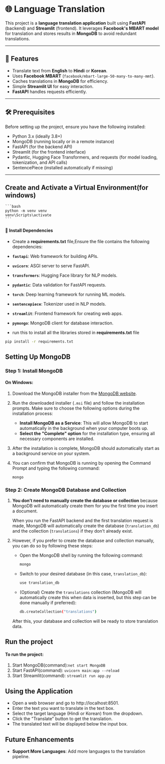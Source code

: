 # 🌐 Language Translation 

This project is a **language translation application** built using **FastAPI** (backend) and **Streamlit** (frontend). It leverages **Facebook's MBART model** for translation and stores results in **MongoDB** to avoid redundant translations.

---

## 🚀 Features
- Translate text from **English** to **Hindi** or **Korean**.
- Uses **Facebook MBART** (`facebook/mbart-large-50-many-to-many-mmt`).
- Caches translations in **MongoDB** for efficiency.
- Simple **Streamlit UI** for easy interaction.
- **FastAPI** handles requests efficiently.

---

## 🛠️ Prerequisites

Before setting up the project, ensure you have the following installed:

- Python 3.x (ideally 3.8+)
- MongoDB (running locally or in a remote instance)
- FastAPI (for the backend API)
- Streamlit (for the frontend interface)
- Pydantic, Hugging Face Transformers, and requests (for model loading, tokenization, and API calls)
- SentencePiece (installed automatically if missing)

---

## Create and Activate a Virtual Environment(for windows)

    ```bash
    python -m venv venv
    venv\Scripts\activate
    ```

#### 🔧 Install Dependencies 
- Create a **requirements.txt** file,Ensure the  file contains the following dependencies:

- **`fastapi`**: Web framework for building APIs.
- **`uvicorn`**: ASGI server to serve FastAPI.
- **`transformers`**: Hugging Face library for NLP models.
- **`pydantic`**: Data validation for FastAPI requests.
- **`torch`**: Deep learning framework for running ML models.
- **`sentencepiece`**: Tokenizer used in NLP models.
- **`streamlit`**: Frontend framework for creating web apps.
- **`pymongo`**: MongoDB client for database interaction.

- run this to install all the libraries stored in **requirements.txt** file
```bash
pip install -r requirements.txt
```

## Setting Up MongoDB

### Step 1: Install MongoDB

#### On Windows:
1. Download the MongoDB installer from the [MongoDB website](https://www.mongodb.com/try/download/community).
   
2. Run the downloaded installer (`.msi` file) and follow the installation prompts. Make sure to choose the following options during the installation process:
   - **Install MongoDB as a Service**: This will allow MongoDB to start automatically in the background when your computer boots up.
   - **Select the "Complete" option** for the installation type, ensuring all necessary components are installed.

3. After the installation is complete, MongoDB should automatically start as a background service on your system.

4. You can confirm that MongoDB is running by opening the Command Prompt and typing the following command:
   ```bash
   mongo

### Step 2: Create MongoDB Database and Collection

1. **You don’t need to manually create the database or collection** because MongoDB will automatically create them for you the first time you insert a document. 

   When you run the FastAPI backend and the first translation request is made, MongoDB will automatically create the database (`translation_db`) and the collection (`translations`) if they don't already exist.

2. However, if you prefer to create the database and collection manually, you can do so by following these steps:

   - Open the MongoDB shell by running the following command:
     ```bash
     mongo
     ```
   
   - Switch to your desired database (in this case, `translation_db`):
     ```bash
     use translation_db
     ```
   
   - (Optional) Create the `translations` collection (MongoDB will automatically create this when data is inserted, but this step can be done manually if preferred):
     ```bash
     db.createCollection("translations")
     ```

   After this, your database and collection will be ready to store translation data.

## Run the project
#### To run the project:

1. Start MongoDB(command):``net start MongoDB``
2. Start FastAPI(command): ``uvicorn main:app --reload``
3. Start Streamlit(command): ``streamlit run app.py``

## Using the Application
- Open a web browser and go to http://localhost:8501.
- Enter the text you want to translate in the text box.
- Select the target language (Hindi or Korean) from the dropdown.
- Click the "Translate" button to get the translation.
- The translated text will be displayed below the input box.

## Future Enhancements
- **Support More Languages**: Add more languages to the translation pipeline.
